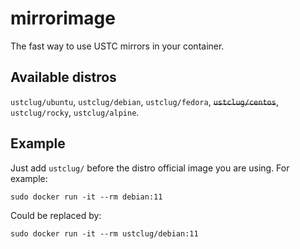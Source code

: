 # mirrorimage

The fast way to use USTC mirrors in your container.

## Available distros

`ustclug/ubuntu`, `ustclug/debian`, `ustclug/fedora`, ~~`ustclug/centos`~~, `ustclug/rocky`, `ustclug/alpine`.

## Example

Just add `ustclug/` before the distro official image you are using. For example:

```
sudo docker run -it --rm debian:11
```

Could be replaced by:

```
sudo docker run -it --rm ustclug/debian:11
```
